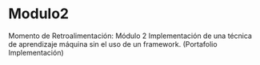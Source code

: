 # Modulo2
Momento de Retroalimentación: Módulo 2 Implementación de una técnica de aprendizaje máquina sin el uso de un framework. (Portafolio Implementación)
